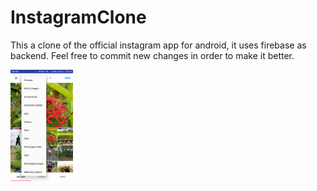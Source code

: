 # InstagramClone
This a clone of the official instagram app for android, it uses firebase as backend.
Feel free to commit new changes in order to make it better.

<img src="Screenshots/Screenshot_2018-08-24-14-46-53-387_com.dannproductions.instaclone.png" width="100">
